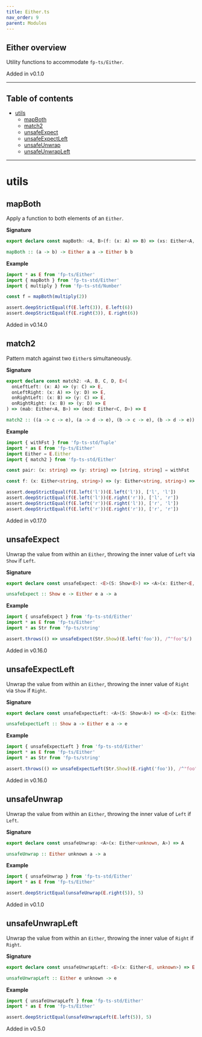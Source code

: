 ```yaml
---
title: Either.ts
nav_order: 9
parent: Modules
---
```


## Either overview

Utility functions to accommodate `fp-ts/Either`.

Added in v0.1.0

---

<h2 class="text-delta">Table of contents</h2>

- [utils](#utils)
  - [mapBoth](#mapboth)
  - [match2](#match2)
  - [unsafeExpect](#unsafeexpect)
  - [unsafeExpectLeft](#unsafeexpectleft)
  - [unsafeUnwrap](#unsafeunwrap)
  - [unsafeUnwrapLeft](#unsafeunwrapleft)

---

# utils

## mapBoth

Apply a function to both elements of an `Either`.

**Signature**

```ts
export declare const mapBoth: <A, B>(f: (x: A) => B) => (xs: Either<A, A>) => Either<B, B>
```

```hs
mapBoth :: (a -> b) -> Either a a -> Either b b
```

**Example**

```ts
import * as E from 'fp-ts/Either'
import { mapBoth } from 'fp-ts-std/Either'
import { multiply } from 'fp-ts-std/Number'

const f = mapBoth(multiply(2))

assert.deepStrictEqual(f(E.left(3)), E.left(6))
assert.deepStrictEqual(f(E.right(3)), E.right(6))
```

Added in v0.14.0

## match2

Pattern match against two `Either`s simultaneously.

**Signature**

```ts
export declare const match2: <A, B, C, D, E>(
  onLeftLeft: (x: A) => (y: C) => E,
  onLeftRight: (x: A) => (y: D) => E,
  onRightLeft: (x: B) => (y: C) => E,
  onRightRight: (x: B) => (y: D) => E
) => (mab: Either<A, B>) => (mcd: Either<C, D>) => E
```

```hs
match2 :: ((a -> c -> e), (a -> d -> e), (b -> c -> e), (b -> d -> e)) -> Either a b -> Either c d -> e
```

**Example**

```ts
import { withFst } from 'fp-ts-std/Tuple'
import * as E from 'fp-ts/Either'
import Either = E.Either
import { match2 } from 'fp-ts-std/Either'

const pair: (x: string) => (y: string) => [string, string] = withFst

const f: (x: Either<string, string>) => (y: Either<string, string>) => [string, string] = match2(pair, pair, pair, pair)

assert.deepStrictEqual(f(E.left('l'))(E.left('l')), ['l', 'l'])
assert.deepStrictEqual(f(E.left('l'))(E.right('r')), ['l', 'r'])
assert.deepStrictEqual(f(E.left('r'))(E.right('l')), ['r', 'l'])
assert.deepStrictEqual(f(E.left('r'))(E.right('r')), ['r', 'r'])
```

Added in v0.17.0

## unsafeExpect

Unwrap the value from within an `Either`, throwing the inner value of `Left`
via `Show` if `Left`.

**Signature**

```ts
export declare const unsafeExpect: <E>(S: Show<E>) => <A>(x: Either<E, A>) => A
```

```hs
unsafeExpect :: Show e -> Either e a -> a
```

**Example**

```ts
import { unsafeExpect } from 'fp-ts-std/Either'
import * as E from 'fp-ts/Either'
import * as Str from 'fp-ts/string'

assert.throws(() => unsafeExpect(Str.Show)(E.left('foo')), /^"foo"$/)
```

Added in v0.16.0

## unsafeExpectLeft

Unwrap the value from within an `Either`, throwing the inner value of `Right`
via `Show` if `Right`.

**Signature**

```ts
export declare const unsafeExpectLeft: <A>(S: Show<A>) => <E>(x: Either<E, A>) => E
```

```hs
unsafeExpectLeft :: Show a -> Either e a -> e
```

**Example**

```ts
import { unsafeExpectLeft } from 'fp-ts-std/Either'
import * as E from 'fp-ts/Either'
import * as Str from 'fp-ts/string'

assert.throws(() => unsafeExpectLeft(Str.Show)(E.right('foo')), /^"foo"$/)
```

Added in v0.16.0

## unsafeUnwrap

Unwrap the value from within an `Either`, throwing the inner value of `Left`
if `Left`.

**Signature**

```ts
export declare const unsafeUnwrap: <A>(x: Either<unknown, A>) => A
```

```hs
unsafeUnwrap :: Either unknown a -> a
```

**Example**

```ts
import { unsafeUnwrap } from 'fp-ts-std/Either'
import * as E from 'fp-ts/Either'

assert.deepStrictEqual(unsafeUnwrap(E.right(5)), 5)
```

Added in v0.1.0

## unsafeUnwrapLeft

Unwrap the value from within an `Either`, throwing the inner value of `Right`
if `Right`.

**Signature**

```ts
export declare const unsafeUnwrapLeft: <E>(x: Either<E, unknown>) => E
```

```hs
unsafeUnwrapLeft :: Either e unknown -> e
```

**Example**

```ts
import { unsafeUnwrapLeft } from 'fp-ts-std/Either'
import * as E from 'fp-ts/Either'

assert.deepStrictEqual(unsafeUnwrapLeft(E.left(5)), 5)
```

Added in v0.5.0
